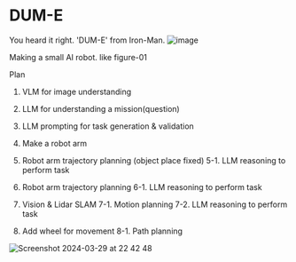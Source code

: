 # DUM-E
You heard it right. 'DUM-E' from Iron-Man.
![image](https://github.com/jlstdio/DUM-E/assets/35446381/f11c5545-9eec-41ab-bb63-9d8918c969d3)

Making a small AI robot. like figure-01

Plan
1. VLM for image understanding
2. LLM for understanding a mission(question)
3. LLM prompting for task generation & validation

4. Make a robot arm
5. Robot arm trajectory planning (object place fixed)
5-1. LLM reasoning to perform task

6. Robot arm trajectory planning
6-1. LLM reasoning to perform task

7. Vision & Lidar SLAM
7-1. Motion planning
7-2. LLM reasoning to perform task

8. Add wheel for movement
8-1. Path planning

![Screenshot 2024-03-29 at 22 42 48](https://github.com/jlstdio/DUM-E/assets/35446381/c80e9d63-b11a-42c1-b0e1-2ed7a589648c)



